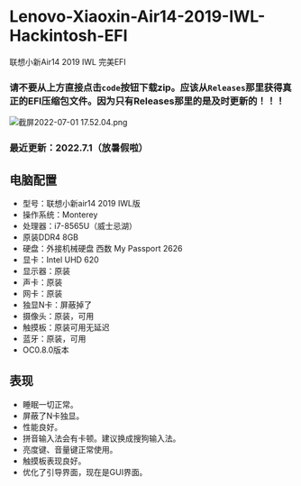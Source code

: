# Lenovo-Xiaoxin-Air14-2019-IWL-Hackintosh-EFI
联想小新Air14 2019 IWL 完美EFI

### 请不要从上方直接点击`code`按钮下载zip。应该从`Releases`那里获得真正的EFI压缩包文件。因为只有Releases那里的是及时更新的！！！

![截屏2022-07-01 17.52.04.png](https://s2.loli.net/2022/07/01/ht8BsM345TFYPy9.png)

### 最近更新：2022.7.1（放暑假啦）

## 电脑配置
- 型号：联想小新air14 2019 IWL版
- 操作系统：Monterey
- 处理器：i7-8565U（威士忌湖）
- 原装DDR4 8GB
- 硬盘：外接机械硬盘 西数 My Passport 2626
- 显卡：Intel UHD 620
- 显示器：原装
- 声卡：原装
- 网卡：原装
- 独显N卡：屏蔽掉了
- 摄像头：原装，可用
- 触摸板：原装可用无延迟
- 蓝牙：原装，可用
- OC0.8.0版本

## 表现
- 睡眠一切正常。
- 屏蔽了N卡独显。
- 性能良好。
- 拼音输入法会有卡顿。建议换成搜狗输入法。
- 亮度键、音量键正常使用。
- 触摸板表现良好。
- 优化了引导界面，现在是GUI界面。
